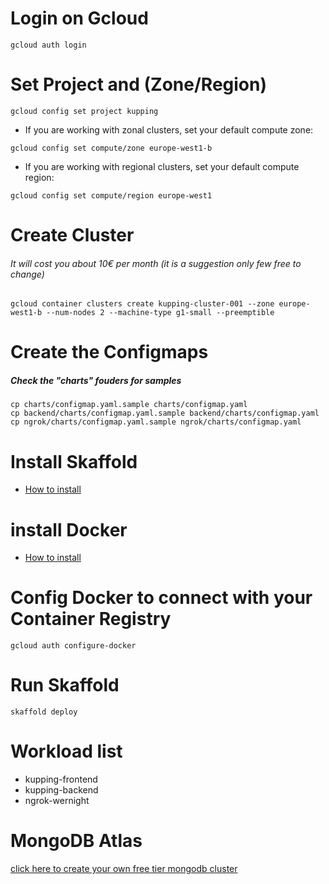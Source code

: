 # Login on Gcloud
```
gcloud auth login
```
# Set Project and (Zone/Region)
```
gcloud config set project kupping
```
* If you are working with zonal clusters, set your default compute zone:
```
gcloud config set compute/zone europe-west1-b
```
* If you are working with regional clusters, set your default compute region:
```
gcloud config set compute/region europe-west1
```
# Create Cluster
###### It will cost you about 10€ per month (it is a suggestion only few free to change)
```
gcloud container clusters create kupping-cluster-001 --zone europe-west1-b --num-nodes 2 --machine-type g1-small --preemptible
```

# Create the Configmaps

##### Check the "charts" fouders for samples

```
cp charts/configmap.yaml.sample charts/configmap.yaml
cp backend/charts/configmap.yaml.sample backend/charts/configmap.yaml
cp ngrok/charts/configmap.yaml.sample ngrok/charts/configmap.yaml
```

# Install Skaffold
* [How to install](https://skaffold.dev/docs/getting-started/)
# install Docker
* [How to install](https://docs.docker.com/install/)
# Config Docker to connect with your Container Registry
```
gcloud auth configure-docker
```
# Run Skaffold
```
skaffold deploy
```
# Workload list
* kupping-frontend
* kupping-backend
* ngrok-wernight
# MongoDB Atlas
[click here to create your own free tier mongodb cluster](https://cloud.mongodb.com)